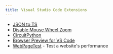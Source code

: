 ```yaml
---
title: Visual Studio Code Extensions
---
```


- [JSON to TS](https://marketplace.visualstudio.com/items?itemName=MariusAlchimavicius.json-to-ts)
- [Disable Mouse Wheel Zoom](https://marketplace.visualstudio.com/items?itemName=NoahRichards.DisableMouseWheelZoom)
- [CircuitPython](https://marketplace.visualstudio.com/items?itemName=joedevivo.vscode-circuitpython)
- [Browser Preview for VS Code](https://marketplace.visualstudio.com/items?itemName=auchenberg.vscode-browser-preview)
- [WebPageTest](https://www.webpagetest.org/) - Test a website's performance
